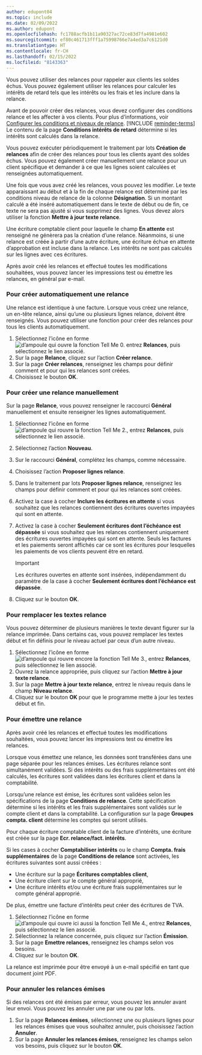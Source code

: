```yaml
---
author: edupont04
ms.topic: include
ms.date: 02/09/2022
ms.author: edupont
ms.openlocfilehash: fc1788acfb1b11a90327ac72ce83d7fa4981e602
ms.sourcegitcommit: ef80c461713fff1a75998766e7a4ed3a7c6121d0
ms.translationtype: HT
ms.contentlocale: fr-CH
ms.lasthandoff: 02/15/2022
ms.locfileid: "8143363"
---
```

Vous pouvez utiliser des relances pour rappeler aux clients les soldes échus. Vous pouvez également utiliser les relances pour calculer les intérêts de retard tels que les intérêts ou les frais et les inclure dans la relance.

Avant de pouvoir créer des relances, vous devez configurer des conditions relance et les affecter à vos clients. Pour plus d’informations, voir [Configurer les conditions et niveaux de relance](../finance-setup-reminders.md). [!INCLUDE [reminder-terms](reminder-terms.md)] Le contenu de la page **Conditions intérêts de retard** détermine si les intérêts sont calculés dans la relance.  

Vous pouvez exécuter périodiquement le traitement par lots **Création de relances** afin de créer des relances pour tous les clients ayant des soldes échus. Vous pouvez également créer manuellement une relance pour un client spécifique et demander à ce que les lignes soient calculées et renseignées automatiquement.  

Une fois que vous avez créé les relances, vous pouvez les modifier. Le texte apparaissant au début et à la fin de chaque relance est déterminé par les conditions niveau de relance de la colonne **Désignation**. Si un montant calculé a été inséré automatiquement dans le texte de début ou de fin, ce texte ne sera pas ajusté si vous supprimez des lignes. Vous devez alors utiliser la fonction **Mettre à jour texte relance**.  

Une écriture comptable client pour laquelle le champ **En attente** est renseigné ne génèrera pas la création d’une relance. Néanmoins, si une relance est créée à partir d’une autre écriture, une écriture échue en attente d’approbation est incluse dans la relance. Les intérêts ne sont pas calculés sur les lignes avec ces écritures.

Après avoir créé les relances et effectué toutes les modifications souhaitées, vous pouvez lancer les impressions test ou émettre les relances, en général par e-mail.

### <a name="to-create-a-reminder-automatically"></a>Pour créer automatiquement une relance

Une relance est identique à une facture. Lorsque vous créez une relance, un en-tête relance, ainsi qu’une ou plusieurs lignes relance, doivent être renseignés. Vous pouvez utiliser une fonction pour créer des relances pour tous les clients automatiquement.

1. Sélectionnez l’icône en forme ![d’ampoule qui ouvre la fonction Tell Me 0.](../media/ui-search/search_small.png "Dites-moi ce que vous voulez faire") entrez **Relances**, puis sélectionnez le lien associé.
2. Sur la page **Relance**, cliquez sur l’action **Créer relance**.
3. Sur la page **Créer relances**, renseignez les champs pour définir comment et pour qui les relances sont créées.
4. Choisissez le bouton **OK**.

### <a name="to-create-a-reminder-manually"></a>Pour créer une relance manuellement

Sur la page **Relance**, vous pouvez renseigner le raccourci **Général** manuellement et ensuite renseigner les lignes automatiquement.

1. Sélectionnez l’icône en forme ![d’ampoule qui rouvre la fonction Tell Me 2.](../media/ui-search/search_small.png "Dites-moi ce que vous voulez faire"), entrez **Relances**, puis sélectionnez le lien associé.
2. Sélectionnez l’action **Nouveau**.
3. Sur le raccourci **Général**, complétez les champs, comme nécessaire.
4. Choisissez l’action **Proposer lignes relance**.
5. Dans le traitement par lots **Proposer lignes relance**, renseignez les champs pour définir comment et pour qui les relances sont créées.
6. Activez la case à cocher **Inclure les écritures en attente** si vous souhaitez que les relances contiennent des écritures ouvertes impayées qui sont en attente.
7. Activez la case à cocher **Seulement écritures dont l’échéance est dépassée** si vous souhaitez que les relances contiennent uniquement des écritures ouvertes impayées qui sont en attente. Seuls les factures et les paiements seront affichés car ce sont les écritures pour lesquelles les paiements de vos clients peuvent être en retard.

    > [!Important]
    > Les écritures ouvertes en attente sont insérées, indépendamment du paramètre de la case à cocher **Seulement écritures dont l’échéance est dépassée**.

8. Cliquez sur le bouton **OK**.

### <a name="to-replace-reminder-texts"></a>Pour remplacer les textes relance

Vous pouvez déterminer de plusieurs manières le texte devant figurer sur la relance imprimée. Dans certains cas, vous pouvez remplacer les textes début et fin définis pour le niveau actuel par ceux d’un autre niveau.

1. Sélectionnez l’icône en forme ![d’ampoule qui rouvre encore la fonction Tell Me 3.](../media/ui-search/search_small.png "Dites-moi ce que vous voulez faire"), entrez **Relances**, puis sélectionnez le lien associé.
2. Ouvrez la relance appropriée, puis cliquez sur l’action **Mettre à jour texte relance**.
3. Sur la page **Mettre à jour texte relance**, entrez le niveau requis dans le champ **Niveau relance**.
4. Cliquez sur le bouton **OK** pour que le programme mette à jour les textes début et fin.

### <a name="to-issue-a-reminder"></a>Pour émettre une relance

Après avoir créé les relances et effectué toutes les modifications souhaitées, vous pouvez lancer les impressions test ou émettre les relances.

Lorsque vous émettez une relance, les données sont transférées dans une page séparée pour les relances émises. Les écritures relance sont simultanément validées. Si des intérêts ou des frais supplémentaires ont été calculés, les écritures sont validées dans les écritures client et dans la comptabilité.

Lorsqu’une relance est émise, les écritures sont validées selon les spécifications de la page **Conditions de relance**. Cette spécification détermine si les intérêts et les frais supplémentaires sont validés sur le compte client et dans la comptabilité. La configuration sur la page **Groupes compta. client** détermine les comptes qui seront utilisés.

Pour chaque écriture comptable client de la facture d’intérêts, une écriture est créée sur la page **Ecr. relance/fact. intérêts**.

Si les cases à cocher **Comptabiliser intérêts** ou le champ **Compta. frais supplémentaires** de la page **Conditions de relance** sont activées, les écritures suivantes sont aussi créées :

- Une écriture sur la page **Écritures comptables client**,
- Une écriture client sur le compte général approprié,
- Une écriture intérêts et/ou une écriture frais supplémentaires sur le compte général approprié.

De plus, émettre une facture d’intérêts peut créer des écritures de TVA.

1. Sélectionnez l’icône en forme ![d’ampoule qui ouvre ici aussi la fonction Tell Me 4.](../media/ui-search/search_small.png "Dites-moi ce que vous voulez faire"), entrez **Relances**, puis sélectionnez le lien associé.
2. Sélectionnez la relance concernée, puis cliquez sur l’action **Émission**.
3. Sur la page **Emettre relances**, renseignez les champs selon vos besoins.
4. Cliquez sur le bouton **OK**.

La relance est imprimée pour être envoyé à un e-mail spécifié en tant que document joint PDF.

### <a name="to-cancel-an-issued-reminder"></a>Pour annuler les relances émises

Si des relances ont été émises par erreur, vous pouvez les annuler avant leur envoi. Vous pouvez les annuler une par une ou par lots.

1. Sur la page **Relances émises**, sélectionnez une ou plusieurs lignes pour les relances émises que vous souhaitez annuler, puis choisissez l’action **Annuler**.
2. Sur la page **Annuler les relances émises**, renseignez les champs selon vos besoins, puis cliquez sur le bouton **OK**.



